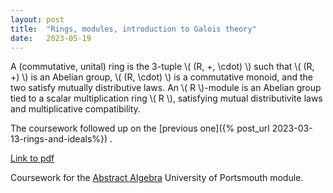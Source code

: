 ```yaml
---
layout: post
title:  "Rings, modules, introduction to Galois theory"
date:   2023-05-19 
---
```


A (commutative, unital) ring is the 3-tuple \\( (R, +, \\cdot) \\) such that
\\( (R, +) \\) is an Abelian group, \\( (R, \\cdot) \\) is a commutative monoid,
and the two satisfy mutually distributive laws. 
An \\( R \\)-module is an Abelian group tied to a scalar multiplication ring \\( R \\),
satisfying mutual distributivite laws and multiplicative compatibility.

The coursework followed up on the 
[previous one]({% post_url 2023-03-13-rings-and-ideals%})
.

[Link to pdf](https://drive.google.com/file/d/1KC5mlZxuWACvQnxG8fQBt1VA5B9IWpOu/view?usp=share_link)

Coursework for the [Abstract Algebra](https://course-module-catalog.port.ac.uk/#/moduleDetail/M20727/2022%2F23)
University of Portsmouth module.
